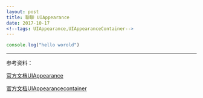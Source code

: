```yaml
---
layout: post
title: 聊聊 UIAppearance
date: 2017-10-17
<!--tags: UIAppearance,UIAppearanceContainer-->
---
```


```javascript
console.log("hello worold")
```







	



---
参考资料：

[官方文档UIAppearance](https://developer.apple.com/documentation/uikit/uiappearance)

[官方文档UIAppearancecontainer](https://developer.apple.com/documentation/uikit/uiappearancecontainer)




